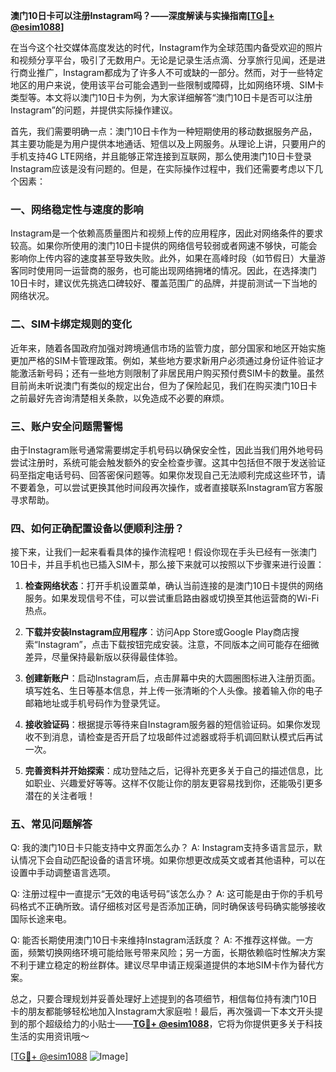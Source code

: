 **澳门10日卡可以注册Instagram吗？——深度解读与实操指南[[TG💪+ @esim1088](https://t.me/s/esim1088)]**

在当今这个社交媒体高度发达的时代，Instagram作为全球范围内备受欢迎的照片和视频分享平台，吸引了无数用户。无论是记录生活点滴、分享旅行见闻，还是进行商业推广，Instagram都成为了许多人不可或缺的一部分。然而，对于一些特定地区的用户来说，使用该平台可能会遇到一些限制或障碍，比如网络环境、SIM卡类型等。本文将以澳门10日卡为例，为大家详细解答“澳门10日卡是否可以注册Instagram”的问题，并提供实际操作建议。

首先，我们需要明确一点：澳门10日卡作为一种短期使用的移动数据服务产品，其主要功能是为用户提供本地通话、短信以及上网服务。从理论上讲，只要用户的手机支持4G LTE网络，并且能够正常连接到互联网，那么使用澳门10日卡登录Instagram应该是没有问题的。但是，在实际操作过程中，我们还需要考虑以下几个因素：

### 一、网络稳定性与速度的影响

Instagram是一个依赖高质量图片和视频上传的应用程序，因此对网络条件的要求较高。如果你所使用的澳门10日卡提供的网络信号较弱或者网速不够快，可能会影响你上传内容的速度甚至导致失败。此外，如果在高峰时段（如节假日）大量游客同时使用同一运营商的服务，也可能出现网络拥堵的情况。因此，在选择澳门10日卡时，建议优先挑选口碑较好、覆盖范围广的品牌，并提前测试一下当地的网络状况。

### 二、SIM卡绑定规则的变化

近年来，随着各国政府加强对跨境通信市场的监管力度，部分国家和地区开始实施更加严格的SIM卡管理政策。例如，某些地方要求新用户必须通过身份证件验证才能激活新号码；还有一些地方则限制了非居民用户购买预付费SIM卡的数量。虽然目前尚未听说澳门有类似的规定出台，但为了保险起见，我们在购买澳门10日卡之前最好先咨询清楚相关条款，以免造成不必要的麻烦。

### 三、账户安全问题需警惕

由于Instagram账号通常需要绑定手机号码以确保安全性，因此当我们用外地号码尝试注册时，系统可能会触发额外的安全检查步骤。这其中包括但不限于发送验证码至指定电话号码、回答密保问题等。如果你发现自己无法顺利完成这些环节，请不要着急，可以尝试更换其他时间段再次操作，或者直接联系Instagram官方客服寻求帮助。

### 四、如何正确配置设备以便顺利注册？

接下来，让我们一起来看看具体的操作流程吧！假设你现在手头已经有一张澳门10日卡，并且手机也已插入SIM卡，那么接下来就可以按照以下步骤来进行设置：

1. **检查网络状态**：打开手机设置菜单，确认当前连接的是澳门10日卡提供的网络服务。如果发现信号不佳，可以尝试重启路由器或切换至其他运营商的Wi-Fi热点。
   
2. **下载并安装Instagram应用程序**：访问App Store或Google Play商店搜索“Instagram”，点击下载按钮完成安装。注意，不同版本之间可能存在细微差异，尽量保持最新版以获得最佳体验。

3. **创建新账户**：启动Instagram后，点击屏幕中央的大圆圈图标进入注册页面。填写姓名、生日等基本信息，并上传一张清晰的个人头像。接着输入你的电子邮箱地址或手机号码作为登录凭证。

4. **接收验证码**：根据提示等待来自Instagram服务器的短信验证码。如果你发现收不到消息，请检查是否开启了垃圾邮件过滤器或将手机调回默认模式后再试一次。

5. **完善资料并开始探索**：成功登陆之后，记得补充更多关于自己的描述信息，比如职业、兴趣爱好等等。这样不仅能让你的朋友更容易找到你，还能吸引更多潜在的关注者哦！

### 五、常见问题解答

Q: 我的澳门10日卡只能支持中文界面怎么办？
A: Instagram支持多语言显示，默认情况下会自动匹配设备的语言环境。如果你想更改成英文或者其他语种，可以在设置中手动调整语言选项。

Q: 注册过程中一直提示“无效的电话号码”该怎么办？
A: 这可能是由于你的手机号码格式不正确所致。请仔细核对区号是否添加正确，同时确保该号码确实能够接收国际长途来电。

Q: 能否长期使用澳门10日卡来维持Instagram活跃度？
A: 不推荐这样做。一方面，频繁切换网络环境可能给账号带来风险；另一方面，长期依赖临时性解决方案不利于建立稳定的粉丝群体。建议尽早申请正规渠道提供的本地SIM卡作为替代方案。

总之，只要合理规划并妥善处理好上述提到的各项细节，相信每位持有澳门10日卡的朋友都能够轻松地加入Instagram大家庭啦！最后，再次强调一下本文开头提到的那个超级给力的小贴士——**[TG💪+ @esim1088](https://t.me/s/esim1088)**，它将为你提供更多关于科技生活的实用资讯哦～

[[TG💪+ @esim1088](https://t.me/s/esim1088) ![Image](https://i.postimg.cc/4NQfJmqS/Snipaste-2025-05-13-00-14-12.png)]